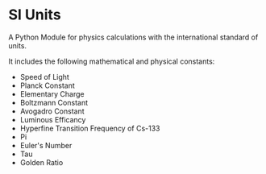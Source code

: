 # SI Units
A Python Module for physics calculations with the international standard of units.

It includes the following mathematical and physical constants:
- Speed of Light
- Planck Constant
- Elementary Charge
- Boltzmann Constant
- Avogadro Constant
- Luminous Efficancy
- Hyperfine Transition Frequency of Cs-133
- Pi
- Euler's Number
- Tau
- Golden Ratio
